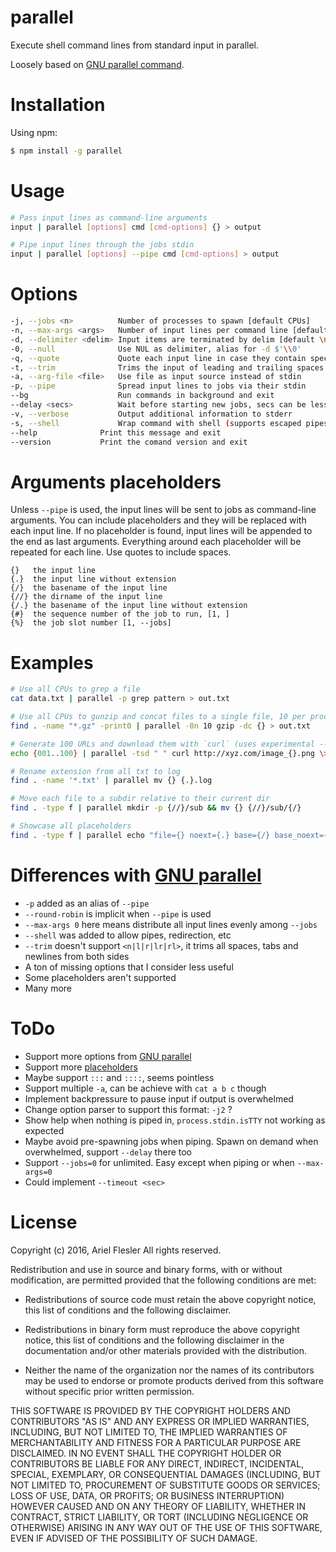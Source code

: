 parallel
=======

Execute shell command lines from standard input in parallel.

Loosely based on [GNU parallel command](https://www.gnu.org/software/parallel/man.html).

# Installation

Using npm:
```bash
$ npm install -g parallel
```

# Usage

```bash
# Pass input lines as command-line arguments
input | parallel [options] cmd [cmd-options] {} > output

# Pipe input lines through the jobs stdin
input | parallel [options] --pipe cmd [cmd-options] > output
```

# Options

```bash
-j, --jobs <n>          Number of processes to spawn [default CPUs]
-n, --max-args <args>   Number of input lines per command line [default 1]
-d, --delimiter <delim> Input items are terminated by delim [default \n]
-0, --null              Use NUL as delimiter, alias for -d $'\\0'
-q, --quote             Quote each input line in case they contain special caracters
-t, --trim              Trims the input of leading and trailing spaces and tabs [default false]
-a, --arg-file <file>   Use file as input source instead of stdin
-p, --pipe              Spread input lines to jobs via their stdin
--bg                    Run commands in background and exit
--delay <secs>          Wait before starting new jobs, secs can be less than 1 [default 0]
-v, --verbose           Output additional information to stderr
-s, --shell             Wrap command with shell (supports escaped pipes, redirection, etc.) [experimental]
--help              Print this message and exit
--version           Print the comand version and exit
```

# Arguments placeholders

Unless `--pipe` is used, the input lines will be sent to jobs as command-line arguments. You can include placeholders and they will be replaced with each input line.
If no placeholder is found, input lines will be appended to the end as last arguments.
Everything around each placeholder will be repeated for each line. Use quotes to include spaces.

```
{}   the input line
{.}  the input line without extension
{/}  the basename of the input line
{//} the dirname of the input line
{/.} the basename of the input line without extension
{#}  the sequence number of the job to run, [1, ]
{%}  the job slot number [1, --jobs]
```

# Examples

```bash
# Use all CPUs to grep a file
cat data.txt | parallel -p grep pattern > out.txt
```
```bash
# Use all CPUs to gunzip and concat files to a single file, 10 per process at a time
find . -name "*.gz" -print0 | parallel -0n 10 gzip -dc {} > out.txt
```
```bash
# Generate 100 URLs and download them with `curl` (uses experimental --shell option)
echo {001..100} | parallel -tsd " " curl http://xyz.com/image_{}.png \> image_{}.png
```
```bash
# Rename extension from all txt to log
find . -name '*.txt' | parallel mv {} {.}.log
```
```bash
# Move each file to a subdir relative to their current dir
find . -type f | parallel mkdir -p {//}/sub && mv {} {//}/sub/{/}
```
```bash
# Showcase all placeholders
find . -type f | parallel echo "file={} noext={.} base={/} base_noext={/.} dir={//} jobid={#} jobslot={%}"
```

# Differences with [GNU parallel](https://www.gnu.org/software/parallel/man.html)
- `-p` added as an alias of `--pipe`
- `--round-robin` is implicit when `--pipe` is used
- `--max-args 0` here means distribute all input lines evenly among `--jobs`
- `--shell` was added to allow pipes, redirection, etc
- `--trim` doesn't support `<n|l|r|lr|rl>`, it trims all spaces, tabs and newlines from both sides
- A ton of missing options that I consider less useful
- Some placeholders aren't supported
- Many more

# ToDo
- Support more options from [GNU parallel](https://www.gnu.org/software/parallel/man.html)
- Support more [placeholders](https://www.gnu.org/software/parallel/man.html#OPTIONS)
- Maybe support `:::` and `::::`, seems pointless
- Support multiple `-a`, can be achieve with `cat a b c` though
- Implement backpressure to pause input if output is overwhelmed
- Change option parser to support this format: `-j2` ?
- Show help when nothing is piped in, `process.stdin.isTTY` not working as expected
- Maybe avoid pre-spawning jobs when piping. Spawn on demand when overwhelmed, support `--delay` there too
- Support `--jobs=0` for unlimited. Easy except when piping or when `--max-args=0`
- Could implement `--timeout <sec>`

# License

Copyright (c) 2016, Ariel Flesler
All rights reserved.

Redistribution and use in source and binary forms, with or without modification,
are permitted provided that the following conditions are met:

* Redistributions of source code must retain the above copyright notice, this
  list of conditions and the following disclaimer.

* Redistributions in binary form must reproduce the above copyright notice, this
  list of conditions and the following disclaimer in the documentation and/or
  other materials provided with the distribution.

* Neither the name of the organization nor the names of its
  contributors may be used to endorse or promote products derived from
  this software without specific prior written permission.

THIS SOFTWARE IS PROVIDED BY THE COPYRIGHT HOLDERS AND CONTRIBUTORS "AS IS" AND
ANY EXPRESS OR IMPLIED WARRANTIES, INCLUDING, BUT NOT LIMITED TO, THE IMPLIED
WARRANTIES OF MERCHANTABILITY AND FITNESS FOR A PARTICULAR PURPOSE ARE
DISCLAIMED. IN NO EVENT SHALL THE COPYRIGHT HOLDER OR CONTRIBUTORS BE LIABLE FOR
ANY DIRECT, INDIRECT, INCIDENTAL, SPECIAL, EXEMPLARY, OR CONSEQUENTIAL DAMAGES
(INCLUDING, BUT NOT LIMITED TO, PROCUREMENT OF SUBSTITUTE GOODS OR SERVICES;
LOSS OF USE, DATA, OR PROFITS; OR BUSINESS INTERRUPTION) HOWEVER CAUSED AND ON
ANY THEORY OF LIABILITY, WHETHER IN CONTRACT, STRICT LIABILITY, OR TORT
(INCLUDING NEGLIGENCE OR OTHERWISE) ARISING IN ANY WAY OUT OF THE USE OF THIS
SOFTWARE, EVEN IF ADVISED OF THE POSSIBILITY OF SUCH DAMAGE.